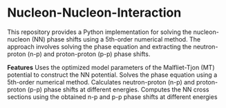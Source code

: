 # Nucleon-Nucleon-Interaction

This repository provides a Python implementation for solving the nucleon-nucleon (NN) phase shifts using a 5th-order numerical method. The approach involves solving the phase equation and extracting the neutron-proton (n-p) and proton-proton (p-p) phase shifts.

**Features**
Uses the optimized model parameters of the Malfliet-Tjon (MT) potential to construct the NN potential.
Solves the phase equation using a 5th-order numerical method.
Calculates neutron-proton (n-p) and proton-proton (p-p) phase shifts at different energies.
Computes the NN cross sections using the obtained n-p and p-p phase shifts at different energies
